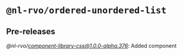 # `@nl-rvo/ordered-unordered-list`

## Pre-releases

*@nl-rvo/component-library-css@1.0.0-alpha.376*:
Added component
